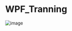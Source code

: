 # WPF_Tranning

![image](https://user-images.githubusercontent.com/45617447/117295231-8bec6500-aeae-11eb-8443-5f9bbdc3bc01.png)
